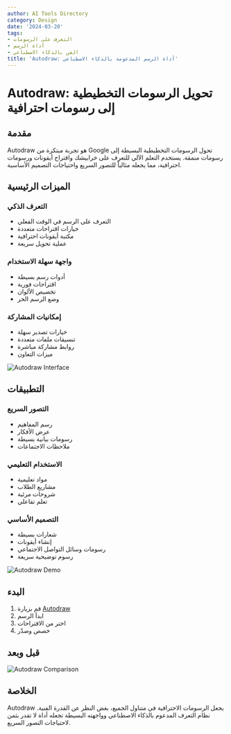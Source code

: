 ```yaml
---
author: AI Tools Directory
category: Design
date: '2024-03-20'
tags:
- التعرف على الرسومات
- أداة الرسم
- الفن بالذكاء الاصطناعي
title: 'Autodraw: أداة الرسم المدعومة بالذكاء الاصطناعي'
---
```


# Autodraw: تحويل الرسومات التخطيطية إلى رسومات احترافية

## مقدمة

Autodraw هو تجربة مبتكرة من Google تحول الرسومات التخطيطية البسيطة إلى رسومات منمقة. يستخدم التعلم الآلي للتعرف على خرابيشك واقتراح أيقونات ورسومات احترافية، مما يجعله مثالياً للتصور السريع واحتياجات التصميم الأساسية.

## الميزات الرئيسية

### التعرف الذكي
- التعرف على الرسم في الوقت الفعلي
- خيارات اقتراحات متعددة
- مكتبة أيقونات احترافية
- عملية تحويل سريعة

### واجهة سهلة الاستخدام
- أدوات رسم بسيطة
- اقتراحات فورية
- تخصيص الألوان
- وضع الرسم الحر

### إمكانيات المشاركة
- خيارات تصدير سهلة
- تنسيقات ملفات متعددة
- روابط مشاركة مباشرة
- ميزات التعاون

![Autodraw Interface](/imgs/autodraw/interface.jpg)

## التطبيقات

### التصور السريع
- رسم المفاهيم
- عرض الأفكار
- رسومات بيانية بسيطة
- ملاحظات الاجتماعات

### الاستخدام التعليمي
- مواد تعليمية
- مشاريع الطلاب
- شروحات مرئية
- تعلم تفاعلي

### التصميم الأساسي
- شعارات بسيطة
- إنشاء أيقونات
- رسومات وسائل التواصل الاجتماعي
- رسوم توضيحية سريعة

![Autodraw Demo](/imgs/autodraw/demo.jpg)

## البدء

1. قم بزيارة [Autodraw](https://autodraw.com)
2. ابدأ الرسم
3. اختر من الاقتراحات
4. خصص وصدّر

## قبل وبعد

![Autodraw Comparison](/imgs/autodraw/comparison.jpg)

## الخلاصة

Autodraw يجعل الرسومات الاحترافية في متناول الجميع، بغض النظر عن القدرة الفنية. نظام التعرف المدعوم بالذكاء الاصطناعي وواجهته البسيطة تجعله أداة لا تقدر بثمن لاحتياجات التصور السريع.